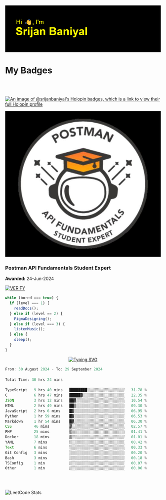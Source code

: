![Header](./header.png)

# My Badges

<Br />
<Br />

[![An image of @srijanbaniyal's Holopin badges, which is a link to view their full Holopin profile](https://holopin.me/srijanbaniyal)](https://holopin.io/@srijanbaniyal)

[![Postman API Fundamentals Student Expert](/Postman.jpeg)](https://api.badgr.io/public/assertions/r9BLLy0oTfKJBbkGuDI1zA)

### Postman API Fundamentals Student Expert

**Awarded:** 24-Jun-2024

[![VERIFY](https://img.shields.io/badge/VERIFY-blue)](https://badgecheck.io?url=https%3A%2F%2Fapi.badgr.io%2Fpublic%2Fassertions%2Fr9BLLy0oTfKJBbkGuDI1zA)

```javascript
while (bored === true) {
  if (level === 1) {
    readDocs();
  } else if (level == 2) {
    FigmaDesigning();
  } else if (level === 3) {
    listenMusic();
  } else {
    sleep();
  }
}
```

<p align="center">
  <a href="https://git.io/typing-svg"><img src="https://readme-typing-svg.demolab.com?font=Tilt+Prism&size=30&pause=1000&color=0FF75B&center=true&vCenter=true&width=800&height=80&lines=Time+spent+on+various+Programming+languages" alt="Typing SVG" /></a>
</p>

<!--START_SECTION:waka-->

```TypeScript
From: 30 August 2024 - To: 29 September 2024

Total Time: 30 hrs 24 mins

TypeScript   9 hrs 40 mins   ████████░░░░░░░░░░░░░░░░░   31.78 %
C            6 hrs 47 mins   █████▓░░░░░░░░░░░░░░░░░░░   22.35 %
JSON         3 hrs 12 mins   ██▓░░░░░░░░░░░░░░░░░░░░░░   10.54 %
HTML         2 hrs 49 mins   ██▒░░░░░░░░░░░░░░░░░░░░░░   09.30 %
JavaScript   2 hrs 6 mins    █▓░░░░░░░░░░░░░░░░░░░░░░░   06.95 %
Python       1 hr 59 mins    █▓░░░░░░░░░░░░░░░░░░░░░░░   06.53 %
Markdown     1 hr 54 mins    █▓░░░░░░░░░░░░░░░░░░░░░░░   06.30 %
CSS          46 mins         ▓░░░░░░░░░░░░░░░░░░░░░░░░   02.57 %
PHP          25 mins         ▒░░░░░░░░░░░░░░░░░░░░░░░░   01.41 %
Docker       18 mins         ▒░░░░░░░░░░░░░░░░░░░░░░░░   01.01 %
YAML         7 mins          ░░░░░░░░░░░░░░░░░░░░░░░░░   00.42 %
Text         6 mins          ░░░░░░░░░░░░░░░░░░░░░░░░░   00.33 %
Git Config   3 mins          ░░░░░░░░░░░░░░░░░░░░░░░░░   00.20 %
Bash         3 mins          ░░░░░░░░░░░░░░░░░░░░░░░░░   00.18 %
TSConfig     1 min           ░░░░░░░░░░░░░░░░░░░░░░░░░   00.07 %
Other        1 min           ░░░░░░░░░░░░░░░░░░░░░░░░░   00.06 %
```

<!--END_SECTION:waka-->

<Br />
<Br />

![LeetCode Stats](https://leetcard.jacoblin.cool/Srijan-Baniyal?theme=dark&font=Rasa&ext=contest)
